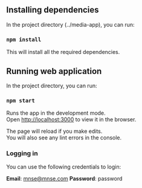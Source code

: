 ## Installing dependencies

In the project directory (../media-app), you can run:

### `npm install`

This will install all the required dependencies.

## Running web application

In the project directory, you can run:

### `npm start`

Runs the app in the development mode.\
Open [http://localhost:3000](http://localhost:3000) to view it in the browser.

The page will reload if you make edits.\
You will also see any lint errors in the console.

### Logging in

You can use the following credentials to login:

**Email**: mnse@mnse.com
**Password**: password